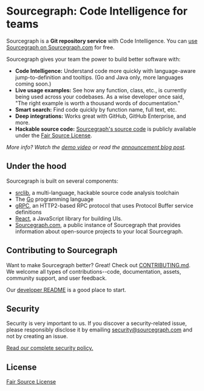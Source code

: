 # Sourcegraph: Code Intelligence for teams

Sourcegraph is a **Git repository service** with Code Intelligence. You
can [use Sourcegraph on Sourcegraph.com](https://sourcegraph.com/join) for free.

Sourcegraph gives your team the power to build better software with:

* **Code Intelligence:** Understand code more quickly with language-aware jump-to-definition and tooltips. (Go and Java only, more languages coming soon.)
* **Live usage examples:** See how any function, class, etc., is currently being used across your codebases. As a wise developer once said, "The right example is worth a thousand words of documentation."
* **Smart search:** Find code quickly by function name, full text, etc.
* **Deep integrations:** Works great with GitHub, GitHub Enterprise, and more.
* **Hackable source code:** [Sourcegraph's source code](https://sourcegraph.com/sourcegraph/sourcegraph) is publicly available under the [Fair Source License](https://fair.io).

*More info? Watch the [demo video](https://www.youtube.com/watch?v=XOdh3-QJSzs) or read the
[announcement blog post](https://sourcegraph.com/blog/133554180524/announcing-the-sourcegraph-developer-release-an).*

## Under the hood

Sourcegraph is built on several components:

* [srclib](https://srclib.org), a multi-language, hackable source code
  analysis toolchain
* The [Go](http://golang.org) programming language
* [gRPC](http://grpc.io), an HTTP2-based RPC protocol that uses
  Protocol Buffer service definitions
* [React](https://facebook.github.io/react/), a JavaScript library for
  building UIs.
* [Sourcegraph.com](https://sourcegraph.com), a public instance of
  Sourcegraph that provides information about open-source projects to
  your local Sourcegraph.

## Contributing to Sourcegraph

Want to make Sourcegraph better? Great! Check out
[CONTRIBUTING.md](https://sourcegraph.com/sourcegraph/sourcegraph@master/.tree/CONTRIBUTING.md). We
welcome all types of contributions--code, documentation, assets,
community support, and user feedback.

Our [developer README](https://sourcegraph.com/sourcegraph/sourcegraph@master/.tree/README.dev.md)
is a good place to start.

## Security

Security is very important to us. If you discover a security-related
issue, please responsibly disclose it by emailing
[security@sourcegraph.com](mailto:security@sourcegraph.com) and not by
creating an issue.

[Read our complete security policy.](https://sourcegraph.com/security)

## License

[Fair Source License](https://fair.io)
